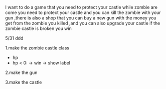 I want to do a game that you need to protect your castle while zombie are come
you need to protect your castle and you can kill the zombie with your gun
,there is also a shop that you can buy a new gun with the money you get from the zombie you killed
,and you can also upgrade your castle if the zombie castle is broken you win




5/31       ddd 

1.make the zombie castle class
 - hp
 - hp < 0: -> win -> show label

2.make the gun

3.make the castle